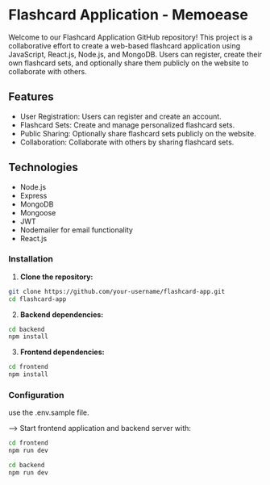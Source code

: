 # Flashcard Application - Memoease

Welcome to our Flashcard Application GitHub repository! This project is a collaborative effort to create a web-based flashcard application using JavaScript, React.js, Node.js, and MongoDB. Users can register, create their own flashcard sets, and optionally share them publicly on the website to collaborate with others.

## Features

- User Registration: Users can register and create an account.
- Flashcard Sets: Create and manage personalized flashcard sets.
- Public Sharing: Optionally share flashcard sets publicly on the website.
- Collaboration: Collaborate with others by sharing flashcard sets.

## Technologies

- Node.js
- Express
- MongoDB
- Mongoose
- JWT
- Nodemailer for email functionality
- React.js
  
### Installation

1. **Clone the repository:**

  ```bash
  git clone https://github.com/your-username/flashcard-app.git
  cd flashcard-app
  ```

2. **Backend dependencies:**

  ```bash
  cd backend
  npm install
  ```
 3. **Frontend dependencies:**

  ```bash
  cd frontend
  npm install  
  ```
### Configuration
use the .env.sample file.

--> Start frontend application and backend server with:

  ```bash
  cd frontend
  npm run dev  
  ```
  ```bash
  cd backend
  npm run dev
  ```
